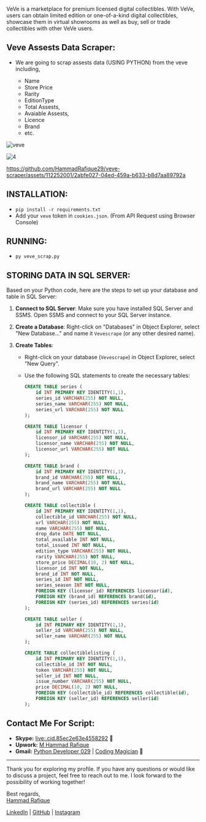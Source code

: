 VeVe is a marketplace for premium licensed digital collectibles. With VeVe, users can obtain limited edition or one-of-a-kind digital collectibles, showcase them in virtual showrooms as well as buy, sell or trade collectibles with other VeVe users.

## Veve Assests Data Scraper:
- We are going to scrap assests data (USING PYTHON) from the veve including,

    - Name
    - Store Price
    - Rarity
    - EditionType
    - Total Assests, 
    - Avaiable Assests,
    - Licence
    - Brand
    - etc.


![veve](https://github.com/HammadRafique29/veve-scraper/assets/112252001/67e32335-14f2-4c25-b92a-5b6257716578)

 ![4](https://github.com/HammadRafique29/veve-scraper/assets/112252001/b4a51fc8-948c-4d40-b138-1861a056614f)


https://github.com/HammadRafique29/veve-scraper/assets/112252001/2abfe027-04ed-459a-b633-b8d7aa89792a


## INSTALLATION:
 - `pip install -r requirements.txt`
 - Add your `veve` token in `cookies.json`. (From API Request using Browser Console)

## RUNNING:
 - `py veve_scrap.py`



## STORING DATA IN SQL SERVER:

Based on your Python code, here are the steps to set up your database and table in SQL Server:

1. **Connect to SQL Server**: Make sure you have installed SQL Server and SSMS. Open SSMS and connect to your SQL Server instance.

2. **Create a Database**: Right-click on "Databases" in Object Explorer, select "New Database..." and name it `Vevescrape` (or any other desired name).

3. **Create Tables**:
   - Right-click on your database (`Vevescrape`) in Object Explorer, select "New Query".
   - Use the following SQL statements to create the necessary tables:

     ```sql
     CREATE TABLE series (
         id INT PRIMARY KEY IDENTITY(1,1),
         series_id VARCHAR(255) NOT NULL,
         series_name VARCHAR(255) NOT NULL,
         series_url VARCHAR(255) NOT NULL
     );

     CREATE TABLE licensor (
         id INT PRIMARY KEY IDENTITY(1,1),
         licensor_id VARCHAR(255) NOT NULL,
         licensor_name VARCHAR(255) NOT NULL,
         licensor_url VARCHAR(255) NOT NULL
     );

     CREATE TABLE brand (
         id INT PRIMARY KEY IDENTITY(1,1),
         brand_id VARCHAR(255) NOT NULL,
         brand_name VARCHAR(255) NOT NULL,
         brand_url VARCHAR(255) NOT NULL
     );

     CREATE TABLE collectible (
         id INT PRIMARY KEY IDENTITY(1,1),
         collectible_id VARCHAR(255) NOT NULL,
         url VARCHAR(255) NOT NULL,
         name VARCHAR(255) NOT NULL,
         drop_date DATE NOT NULL,
         total_available INT NOT NULL,
         total_issued INT NOT NULL,
         edition_type VARCHAR(255) NOT NULL,
         rarity VARCHAR(255) NOT NULL,
         store_price DECIMAL(10, 2) NOT NULL,
         licensor_id INT NOT NULL,
         brand_id INT NOT NULL,
         series_id INT NOT NULL,
         series_season INT NOT NULL,
         FOREIGN KEY (licensor_id) REFERENCES licensor(id),
         FOREIGN KEY (brand_id) REFERENCES brand(id),
         FOREIGN KEY (series_id) REFERENCES series(id)
     );

     CREATE TABLE seller (
         id INT PRIMARY KEY IDENTITY(1,1),
         seller_id VARCHAR(255) NOT NULL,
         seller_name VARCHAR(255) NOT NULL
     );

     CREATE TABLE collectiblelisting (
         id INT PRIMARY KEY IDENTITY(1,1),
         collectible_id INT NOT NULL,
         token VARCHAR(255) NOT NULL,
         seller_id INT NOT NULL,
         issue_number VARCHAR(255) NOT NULL,
         price DECIMAL(10, 2) NOT NULL,
         FOREIGN KEY (collectible_id) REFERENCES collectible(id),
         FOREIGN KEY (seller_id) REFERENCES seller(id)
     );

     ```

## Contact Me For Script:

- **Skype:** [live:.cid.85ec2e63e4558292](skype:your_skype_id?chat) :calling:
- **Upwork:** [M Hammad Rafique](https://upwork.com/freelancers/hammadr33) 
- **Gmail:** [Python Developer 029](mailto:pythondeveloper029@gmail.com)  | [Coding Magician](mailto:codingmagician0@gmail.com)  :email:

---

Thank you for exploring my profile. If you have any questions or would like to discuss a project, feel free to reach out to me. I look forward to the possibility of working together!

Best regards,  
[Hammad Rafique](https://github.com/HammadRafique29)

[LinkedIn](https://www.linkedin.com/in/hammad-rafique-hr029) | [GitHub](https://github.com/HammadRafique29) | [Instagram](https://www.instagram.com/hammad_rafique1449/?utm_source=qr&r=nametag)

